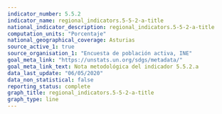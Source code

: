 ```yaml
---
indicator_number: 5.5.2
indicator_name: regional_indicators.5-5-2-a-title
national_indicator_description: regional_indicators.5-5-2-a-title
computation_units: "Porcentaje"
national_geographical_coverage: Asturias
source_active_1: true
source_organisation_1: "Encuesta de población activa, INE"
goal_meta_link: "https://unstats.un.org/sdgs/metadata/"
goal_meta_link_text: Nota metodológica del indicador 5.5.2.a
data_last_update: "06/05/2020"
data_non_statistical: false
reporting_status: complete
graph_title: regional_indicators.5-5-2-a-title
graph_type: line
---
```

